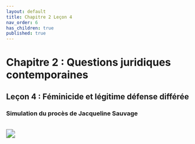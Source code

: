 ```yaml
---
layout: default
title: Chapitre 2 Leçon 4
nav_order: 6
has_children: true
published: true
---
```

# Chapitre 2 : Questions juridiques contemporaines
## Leçon 4 : Féminicide et légitime défense différée
### Simulation du procès de Jacqueline Sauvage

<br>

<img src="../../../dgemc/assets/img/procesjs.png" style="zoom:150%;" />

